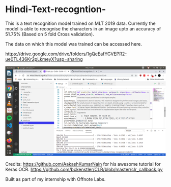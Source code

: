 # Hindi-Text-recogntion-

This is a text recognition model trained on MLT 2019 data. Currently the model is able to  recognise the characters in an image upto an accuracy of 51.75% (Based on 5 fold Cross validation). 

The data on which this model was trained can be accessed here. 

https://drive.google.com/drive/folders/1gQeEafYGVEPR2-ue0TL436Kr2pLkmeyX?usp=sharing

![alt-text](https://github.com/DragonPG2000/Hindi-Text-recogntion-/blob/main/Screenshot%20from%202020-10-15%2017-30-42.png)

Credits:
https://github.com/AakashKumarNain  for his awesome tutorial for Keras OCR. 
https://github.com/bckenstler/CLR/blob/master/clr_callback.py 

Built as part of my internship with Offnote Labs. 
